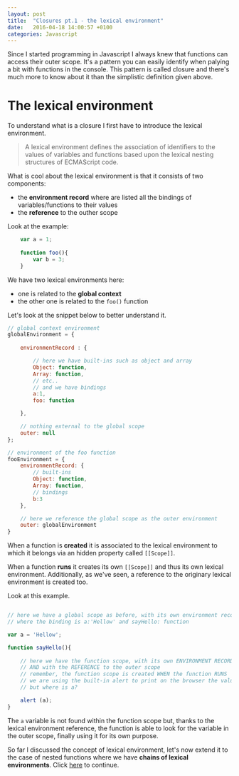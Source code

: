 ```yaml
---
layout: post
title:  "Closures pt.1 - the lexical environment"
date:   2016-04-18 14:00:57 +0100
categories: Javascript
---
```


Since I started programming in Javascript I always knew that functions can access their outer scope. It's a pattern you can easily identify when palying a bit with functions in the console. 
This pattern is called closure and there's much more to know about it than the simplistic definition given above.

# The lexical environment # 

To understand what is a closure I first have to introduce the lexical environment.

> A lexical environment defines the association of identifiers to the values of variables and functions based upon the lexical nesting structures of ECMAScript code.

What is cool about the lexical environment is that it consists of two components: 

* the **environment record** where are listed all the bindings of variables/functions to their values
* the **reference** to the outher scope

Look at the example:


```javascript
	var a = 1;
	
	function foo(){
		var b = 3;
	}
```

We have two lexical environments here: 

* one is related to the **global context**
* the other one is related to the `foo()` function

Let's look at the snippet below to better understand it.

```javascript
// global context environment
globalEnvironment = {
	
	environmentRecord : {

		// here we have built-ins such as object and array
		Object: function,
		Array: function,
		// etc..
		// and we have bindings
		a:1,
		foo: function

	},

	// nothing external to the global scope
	outer: null
};

// environment of the foo function
fooEnvironment = {
	environmentRecord: {
		// built-ins
		Object: function,
		Array: function,
		// bindings
		b:3
	},

	// here we reference the global scope as the outer environment
	outer: globalEnvironment
}
```

When a function is **created** it is associated to the lexical environment to which it belongs via an hidden property called `[[Scope]]`.

When a function **runs** it creates its own `[[Scope]]` and thus its own lexical environment. Additionally, as we've seen, a reference to the originary lexical environment is created too.

Look at this example.

```javascript

// here we have a global scope as before, with its own environment record
// where the binding is a:'Hellow' and sayHello: function

var a = 'Hellow';

function sayHello(){
	
	// here we have the function scope, with its own ENVIRONMENT RECORD 
	// AND with the REFERENCE to the outer scope
	// remember, the function scope is created WHEN the function RUNS
	// we are using the built-in alert to print on the browser the value of a
	// but where is a? 

	alert (a);
}

```

The `a` variable is not found within the function scope but, thanks to the lexical environment reference, the function is able to look for the variable in the outer scope, finally using it for its own purpose.

So far I discussed the concept of lexical environment, let's now extend it to the case of nested functions where we have **chains of lexical environments**. Click [here](http://francescogreppi.github.io/javascript/2016/04/20/closures-pt2.html) to continue.